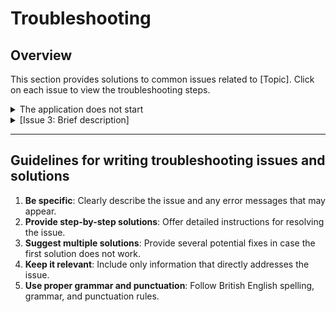# Troubleshooting

## Overview

This section provides solutions to common issues related to [Topic]. Click on each issue to view the troubleshooting steps.

<details>
<summary>The application does not start</summary>

### Issue: The application does not start

**Description**: When you try to launch the application, it fails to start or crashes immediately.

**Solution**:
1. **Check system requirements**: Ensure your system meets the minimum requirements for the application.
    ![System requirements screenshot](https://example.com/system-requirements.png)
2. **Update application**: Make sure you have the latest version of the application installed.
    ![Update application screenshot](https://example.com/update-application.png)
3. **Check for updates**: Ensure your operating system and drivers are up to date.
    ![Check updates screenshot](https://example.com/check-updates.png)
4. **Reinstall application**: Uninstall the application, restart your computer, and then reinstall the application.
5. **Check for conflicts**: Disable any conflicting software or security programs that might be preventing the application from starting.

If the issue persists, contact support with detailed information about the problem.

</details>

<details>
<summary>[Issue 3: Brief description]</summary>

### Issue: [Issue 3: Detailed description]

**Description**: [Detailed description of the issue]

**Solution**:
1. **[Step 1]**: [Description of step 1]
2. **[Step 2]**: [Description of step 2]
3. **[Step 3]**: [Description of step 3]
4. **[Step 4]**: [Description of step 4]
5. **[Step 5]**: [Description of step 5]
    ![Relevant image](https://example.com/relevant-image.png)

If the issue persists, contact support with detailed information about the problem.

</details>

---

## Guidelines for writing troubleshooting issues and solutions

1. **Be specific**: Clearly describe the issue and any error messages that may appear.
2. **Provide step-by-step solutions**: Offer detailed instructions for resolving the issue.
3. **Suggest multiple solutions**: Provide several potential fixes in case the first solution does not work.
4. **Keep it relevant**: Include only information that directly addresses the issue.
5. **Use proper grammar and punctuation**: Follow British English spelling, grammar, and punctuation rules.

